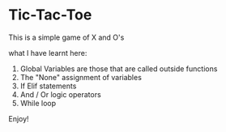 # Tic-Tac-Toe

This is a simple game of X and O's

what I have learnt here:

1. Global Variables are those that are called outside functions
2. The "None" assignment of variables
3. If Elif statements
4. And / Or logic operators
5. While loop

Enjoy!
